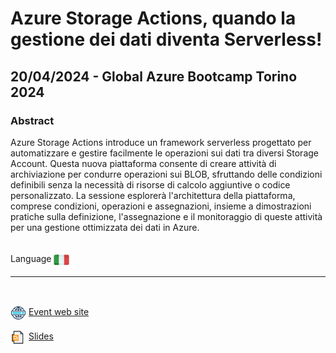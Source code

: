 # Azure Storage Actions, quando la gestione dei dati diventa Serverless!
##  20/04/2024 - Global Azure Bootcamp Torino 2024
### Abstract 
Azure Storage Actions introduce un framework serverless progettato per automatizzare e gestire facilmente le operazioni sui dati tra diversi Storage Account. Questa nuova piattaforma consente di creare attività di archiviazione per condurre operazioni sui BLOB, sfruttando delle condizioni definibili senza la necessità di risorse di calcolo aggiuntive o codice personalizzato. La sessione esplorerà l'architettura della piattaforma, comprese condizioni, operazioni e assegnazioni, insieme a dimostrazioni pratiche sulla definizione, l'assegnazione e il monitoraggio di queste attività per una gestione ottimizzata dei dati in Azure.

<br/>
Language <img width="25" src="https://raw.githubusercontent.com/massimobonanni/massimobonanni/master/images/flagitaly.svg" style="vertical-align:middle">

<br/>

---
<br/>
<p>
<img width="25" src="https://raw.githubusercontent.com/massimobonanni/massimobonanni/master/images/eventwebsite.svg" style="vertical-align:middle"> 
<a href="https://globalazuretorino.welol.it/">Event web site</a>
</p>

<p>
<img width="25" src="https://raw.githubusercontent.com/massimobonanni/massimobonanni/master/images/slides.svg" style="vertical-align:middle"> 
<a href="https://raw.githubusercontent.com/massimobonanni/massimobonanni/master/slides/GlobalAzureTorino2024.pdf">Slides</a>
</p>
